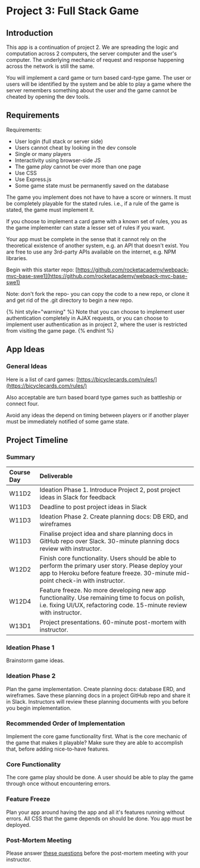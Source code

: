 # Project 3: Full Stack Game

## Introduction

This app is a continuation of project 2. We are spreading the logic and computation across 2 computers, the server computer and the user's computer. The underlying mechanic of request and response happening across the network is still the same.

You will implement a card game or turn based card-type game. The user or users will be identified by the system and be able to play a game where the server remembers something about the user and the game cannot be cheated by opening the dev tools.

## Requirements

Requirements:

* User login \(full stack or server side\)
* Users cannot cheat by looking in the dev console
* Single or many players
* Interactivity using browser-side JS
* The game _play_ cannot be over more than one page
* Use CSS
* Use Express.js
* Some game state must be permanently saved on the database

The game you implement does not have to have a score or winners. It must be completely playable for the stated rules. i.e., if a rule of the game is stated, the game must implement it.

If you choose to implement a card game with a known set of rules, you as the game implementer can state a lesser set of rules if you want. 

Your app must be complete in the sense that it cannot rely on the theoretical existence of another system, e.g. an API that doesn't exist. You are free to use any 3rd-party APIs available on the internet, e.g. NPM libraries.

Begin with this starter repo: [https://github.com/rocketacademy/webpack-mvc-base-swe1](https://github.com/rocketacademy/webpack-mvc-base-swe1)  
  
Note: don't fork the repo- you can copy the code to a new repo, or clone it and get rid of the .git directory to begin a new repo.

{% hint style="warning" %}
Note that you can choose to implement user authentication completely in AJAX requests, or you can choose to implement user authentication as in project 2, where the user is restricted from visiting the game page.
{% endhint %}

## App Ideas

### General Ideas

Here is a list of card games: [https://bicyclecards.com/rules/](https://bicyclecards.com/rules/)

Also acceptable are turn based board type games such as battleship or connect four.

Avoid any ideas the depend on timing between players or if another player must be immediately notified of some game state.

## Project Timeline

### Summary

| Course Day | Deliverable |
| :--- | :--- |
| W11D2 | Ideation Phase 1. Introduce Project 2, post project ideas in Slack for feedback |
| W11D3 | Deadline to post project ideas in Slack |
| W11D3 | Ideation Phase 2. Create planning docs: DB ERD, and wireframes |
| W11D3 | Finalise project idea and share planning docs in GitHub repo over Slack. 30-minute planning docs review with instructor. |
| W12D2 | Finish core functionality. Users should be able to perform the primary user story. Please deploy your app to Heroku before feature freeze. 30-minute mid-point check-in with instructor. |
| W12D4 | Feature freeze. No more developing new app functionality. Use remaining time to focus on polish, i.e. fixing UI/UX, refactoring code. 15-minute review with instructor. |
| W13D1 | Project presentations. 60-minute post-mortem with instructor. |

### Ideation Phase 1

Brainstorm game ideas.

### Ideation Phase 2

Plan the game implementation. Create planning docs: database ERD, and wireframes. Save these planning docs in a project GitHub repo and share it in Slack. Instructors will review these planning documents with you before you begin implementation.

### Recommended Order of Implementation

Implement the core game functionality first. What is the core mechanic of the game that makes it playable? Make sure they are able to accomplish that, before adding nice-to-have features.

### Core Functionality

The core game play should be done. A user should be able to play the game through once without encountering errors.

### Feature Freeze

Plan your app around having the app and all it's features running without errors. All CSS that the game depends on should be done. You app must be deployed.

### Post-Mortem Meeting

Please answer [these questions](../course-logistics/course-methodology.md#instructor-code-review) before the post-mortem meeting with your instructor.

